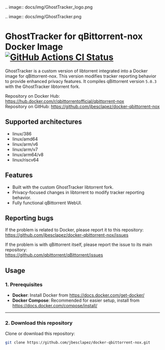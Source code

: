.. image:: docs/img/GhostTracker_logo.png

.. image:: docs/img/GhostTracker.png

# GhostTracker for qBittorrent-nox Docker Image [![GitHub Actions CI Status](https://github.com/qbittorrent/docker-qbittorrent-nox/actions/workflows/release.yaml/badge.svg)](https://github.com/qbittorrent/docker-qbittorrent-nox/actions)

GhostTracker is a custom version of libtorrent integrated into a Docker image for qBittorrent-nox. This version modifies tracker reporting behavior to provide enhanced privacy features. It compiles qBittorrent version `5.0.3` with the GhostTracker libtorrent fork. 

Repository on Docker Hub: https://hub.docker.com/r/qbittorrentofficial/qbittorrent-nox \
Repository on GitHub: https://github.com/jbesclapez/docker-qbittorrent-nox

## Supported architectures

* linux/386
* linux/amd64
* linux/arm/v6
* linux/arm/v7
* linux/arm64/v8
* linux/riscv64

## Features
- Built with the custom GhostTracker libtorrent fork.
- Privacy-focused changes in libtorrent to modify tracker reporting behavior.
- Fully functional qBittorrent WebUI.

## Reporting bugs

If the problem is related to Docker, please report it to this repository: \
https://github.com/jbesclapez/docker-qbittorrent-nox/issues

If the problem is with qBittorrent itself, please report the issue to its main repository: \
https://github.com/qbittorrent/qBittorrent/issues

## Usage

### 1. Prerequisites

- **Docker**: Install Docker from https://docs.docker.com/get-docker/
- **Docker Compose**: Recommended for easier setup, install from https://docs.docker.com/compose/install/

---

### 2. Download this repository

Clone or download this repository:
```bash
git clone https://github.com/jbesclapez/docker-qbittorrent-nox.git
